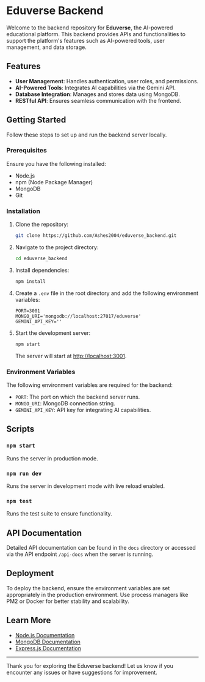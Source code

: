 # Eduverse Backend

Welcome to the backend repository for **Eduverse**, the AI-powered educational platform. This backend provides APIs and functionalities to support the platform's features such as AI-powered tools, user management, and data storage.

## Features

- **User Management**: Handles authentication, user roles, and permissions.
- **AI-Powered Tools**: Integrates AI capabilities via the Gemini API.
- **Database Integration**: Manages and stores data using MongoDB.
- **RESTful API**: Ensures seamless communication with the frontend.

## Getting Started

Follow these steps to set up and run the backend server locally.

### Prerequisites

Ensure you have the following installed:

- Node.js
- npm (Node Package Manager)
- MongoDB
- Git

### Installation

1. Clone the repository:
   ```bash
   git clone https://github.com/Ashes2004/eduverse_backend.git
   ```

2. Navigate to the project directory:
   ```bash
   cd eduverse_backend
   ```

3. Install dependencies:
   ```bash
   npm install
   ```

4. Create a `.env` file in the root directory and add the following environment variables:
   ```env
   PORT=3001
   MONGO_URI='mongodb://localhost:27017/eduverse'
   GEMINI_API_KEY=''
   ```

5. Start the development server:
   ```bash
   npm start
   ```
   The server will start at [http://localhost:3001](http://localhost:3001).

### Environment Variables

The following environment variables are required for the backend:

- `PORT`: The port on which the backend server runs.
- `MONGO_URI`: MongoDB connection string.
- `GEMINI_API_KEY`: API key for integrating AI capabilities.

## Scripts

### `npm start`
Runs the server in production mode.

### `npm run dev`
Runs the server in development mode with live reload enabled.

### `npm test`
Runs the test suite to ensure functionality.

## API Documentation

Detailed API documentation can be found in the `docs` directory or accessed via the API endpoint `/api-docs` when the server is running.

## Deployment

To deploy the backend, ensure the environment variables are set appropriately in the production environment. Use process managers like PM2 or Docker for better stability and scalability.

## Learn More

- [Node.js Documentation](https://nodejs.org/en/)
- [MongoDB Documentation](https://www.mongodb.com/docs/)
- [Express.js Documentation](https://expressjs.com/)

---

Thank you for exploring the Eduverse backend! Let us know if you encounter any issues or have suggestions for improvement.
